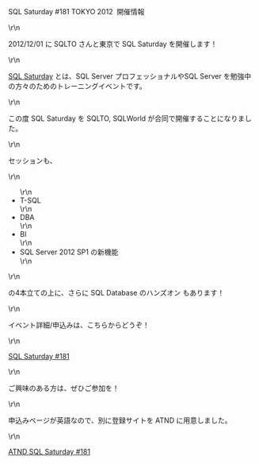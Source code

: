 <p>SQL Saturday #181 TOKYO 2012&nbsp; 開催情報</p>\r\n<p>2012/12/01 に SQLTO さんと東京で SQL Saturday を開催します！</p>\r\n<p><a
        href=\"http://www.sqlsaturday.com/default.aspx\" target=\"_blank\">SQL Saturday</a> とは、SQL Server プロフェッショナルやSQL
    Server を勉強中の方々のためのトレーニングイベントです。</p>\r\n<p>この度 SQL Saturday を SQLTO, SQLWorld が合同で開催することになりました。</p>\r\n<p>セッションも、</p>
\r\n<ul>\r\n<li>T-SQL</li>\r\n<li>DBA</li>\r\n<li>BI</li>\r\n<li>SQL Server 2012 SP1 の新機能</li>\r\n</ul>\r\n<p>
    の4本立ての上に、さらに<span style=\"background-color: #ffffff; color: #0000ff;\"> SQL Database のハンズオン</span> もあります！</p>\r\n<p>
    イベント詳細/申込みは、こちらからどうぞ！</p>\r\n<p><a href=\"http://www.sqlsaturday.com/181/eventhome.aspx\" target=\"_blank\">SQL
        Saturday #181</a></p>\r\n<p>ご興味のある方は、ぜひご参加を！</p>\r\n<p>申込みページが英語なので、別に登録サイトを ATND に用意しました。</p>\r\n<p><a
        href=\"http://atnd.org/event/E0011257\">ATND SQL Saturday #181</a></p>